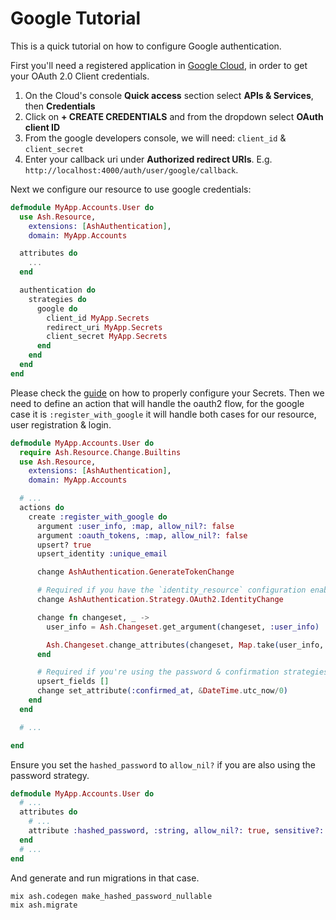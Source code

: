 <!--
SPDX-FileCopyrightText: 2022 Alembic Pty Ltd

SPDX-License-Identifier: MIT
-->

# Google Tutorial

This is a quick tutorial on how to configure Google authentication.

First you'll need a registered application in [Google Cloud](https://console.cloud.google.com/welcome), in order to get your OAuth 2.0 Client credentials.

1. On the Cloud's console **Quick access** section select **APIs & Services**, then **Credentials**
2. Click on **+ CREATE CREDENTIALS** and from the dropdown select **OAuth client ID**
3. From the google developers console, we will need: `client_id` & `client_secret`
4. Enter your callback uri under **Authorized redirect URIs**. E.g. `http://localhost:4000/auth/user/google/callback`.

Next we configure our resource to use google credentials:

```elixir
defmodule MyApp.Accounts.User do
  use Ash.Resource,
    extensions: [AshAuthentication],
    domain: MyApp.Accounts

  attributes do
    ...
  end

  authentication do
    strategies do
      google do
        client_id MyApp.Secrets
        redirect_uri MyApp.Secrets
        client_secret MyApp.Secrets
      end
    end
  end
end
```

Please check the [guide](https://hexdocs.pm/ash_authentication/AshAuthentication.Secret.html) on how to properly configure your Secrets.
Then we need to define an action that will handle the oauth2 flow, for the google case it is `:register_with_google` it will handle both cases for our resource, user registration & login.

```elixir
defmodule MyApp.Accounts.User do
  require Ash.Resource.Change.Builtins
  use Ash.Resource,
    extensions: [AshAuthentication],
    domain: MyApp.Accounts

  # ...
  actions do
    create :register_with_google do
      argument :user_info, :map, allow_nil?: false
      argument :oauth_tokens, :map, allow_nil?: false
      upsert? true
      upsert_identity :unique_email

      change AshAuthentication.GenerateTokenChange

      # Required if you have the `identity_resource` configuration enabled.
      change AshAuthentication.Strategy.OAuth2.IdentityChange

      change fn changeset, _ ->
        user_info = Ash.Changeset.get_argument(changeset, :user_info)

        Ash.Changeset.change_attributes(changeset, Map.take(user_info, ["email"]))
      end

      # Required if you're using the password & confirmation strategies
      upsert_fields []
      change set_attribute(:confirmed_at, &DateTime.utc_now/0)
    end
  end

  # ...

end
```

Ensure you set the `hashed_password` to `allow_nil?` if you are also using the password strategy.

```elixir
defmodule MyApp.Accounts.User do
  # ...
  attributes do
    # ...
    attribute :hashed_password, :string, allow_nil?: true, sensitive?: true
  end
  # ...
end
```

And generate and run migrations in that case.

```bash
mix ash.codegen make_hashed_password_nullable
mix ash.migrate
```
